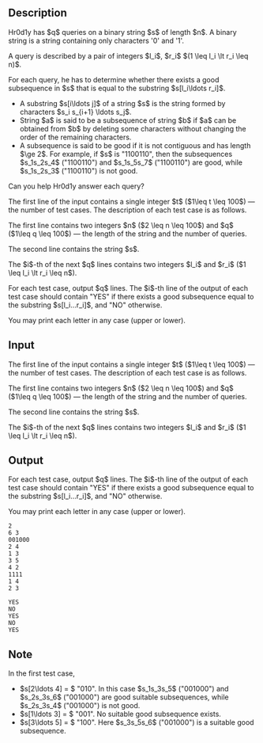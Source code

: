 ## Description

<div><p>Hr0d1y has $q$ queries on a binary string $s$ of length $n$. A binary string is a string containing only characters '<span class="tex-font-style-tt">0</span>' and '<span class="tex-font-style-tt">1</span>'.</p><p>A query is described by a pair of integers $l_i$, $r_i$ $(1 \leq l_i \lt r_i \leq n)$. </p><p>For each query, he has to determine whether there exists a good subsequence in $s$ that is equal to the substring $s[l_i\ldots r_i]$. </p><ul> <li> A substring $s[i\ldots j]$ of a string $s$ is the string formed by characters $s_i s_{i+1} \ldots s_j$.</li><li> String $a$ is said to be a subsequence of string $b$ if $a$ can be obtained from $b$ by deleting some characters without changing the order of the remaining characters.</li><li> A subsequence is said to be <span class="tex-font-style-bf">good</span> if it is not contiguous and has length $\ge 2$. For example, if $s$ is "<span class="tex-font-style-tt">1100110</span>", then the subsequences $s_1s_2s_4$ ("<span class="tex-font-style-tt"><span class="tex-font-style-bf">11</span>0<span class="tex-font-style-bf">0</span>110</span>") and $s_1s_5s_7$ ("<span class="tex-font-style-tt"><span class="tex-font-style-bf">1</span>100<span class="tex-font-style-bf">1</span>1<span class="tex-font-style-bf">0</span></span>") are good, while $s_1s_2s_3$ ("<span class="tex-font-style-tt"><span class="tex-font-style-bf">110</span>0110</span>") is not good. </li></ul><p>Can you help Hr0d1y answer each query?</p></div><div class="input-specification"><p>The first line of the input contains a single integer $t$ ($1\leq t \leq 100$)&nbsp;— the number of test cases. The description of each test case is as follows.</p><p>The first line contains two integers $n$ ($2 \leq n \leq 100$) and $q$ ($1\leq q \leq 100$)&nbsp;— the length of the string and the number of queries. </p><p>The second line contains the string $s$.</p><p>The $i$-th of the next $q$ lines contains two integers $l_i$ and $r_i$ ($1 \leq l_i \lt r_i \leq n$).</p></div><div class="output-specification"><p>For each test case, output $q$ lines. The $i$-th line of the output of each test case should contain "<span class="tex-font-style-tt">YES</span>" if there exists a good subsequence equal to the substring $s[l_i...r_i]$, and "<span class="tex-font-style-tt">NO</span>" otherwise.</p><p>You may print each letter in any case (upper or lower).</p></div>

## Input

<p>The first line of the input contains a single integer $t$ ($1\leq t \leq 100$)&nbsp;— the number of test cases. The description of each test case is as follows.</p><p>The first line contains two integers $n$ ($2 \leq n \leq 100$) and $q$ ($1\leq q \leq 100$)&nbsp;— the length of the string and the number of queries. </p><p>The second line contains the string $s$.</p><p>The $i$-th of the next $q$ lines contains two integers $l_i$ and $r_i$ ($1 \leq l_i \lt r_i \leq n$).</p>

## Output

<p>For each test case, output $q$ lines. The $i$-th line of the output of each test case should contain "<span class="tex-font-style-tt">YES</span>" if there exists a good subsequence equal to the substring $s[l_i...r_i]$, and "<span class="tex-font-style-tt">NO</span>" otherwise.</p><p>You may print each letter in any case (upper or lower).</p>





```input1
2
6 3
001000
2 4
1 3
3 5
4 2
1111
1 4
2 3
```




```output1
YES
NO
YES
NO
YES
```



## Note

<p>In the first test case, </p><ul> <li> $s[2\ldots 4] = $ "<span class="tex-font-style-tt">010</span>". In this case $s_1s_3s_5$ ("<span class="tex-font-style-tt"><span class="tex-font-style-bf">0</span>0<span class="tex-font-style-bf">1</span>0<span class="tex-font-style-bf">0</span>0</span>") and $s_2s_3s_6$ ("<span class="tex-font-style-tt">0<span class="tex-font-style-bf">0</span><span class="tex-font-style-bf">1</span>00<span class="tex-font-style-bf">0</span></span>") are good suitable subsequences, while $s_2s_3s_4$ ("<span class="tex-font-style-tt">0<span class="tex-font-style-bf">0</span><span class="tex-font-style-bf">1</span><span class="tex-font-style-bf">0</span>00</span>") is not good. </li><li> $s[1\ldots 3] = $ "<span class="tex-font-style-tt">001</span>". No suitable good subsequence exists. </li><li> $s[3\ldots 5] = $ "<span class="tex-font-style-tt">100</span>". Here $s_3s_5s_6$ ("<span class="tex-font-style-tt">00<span class="tex-font-style-bf">1</span>0<span class="tex-font-style-bf">00</span></span>") is a suitable good subsequence. </li></ul>
